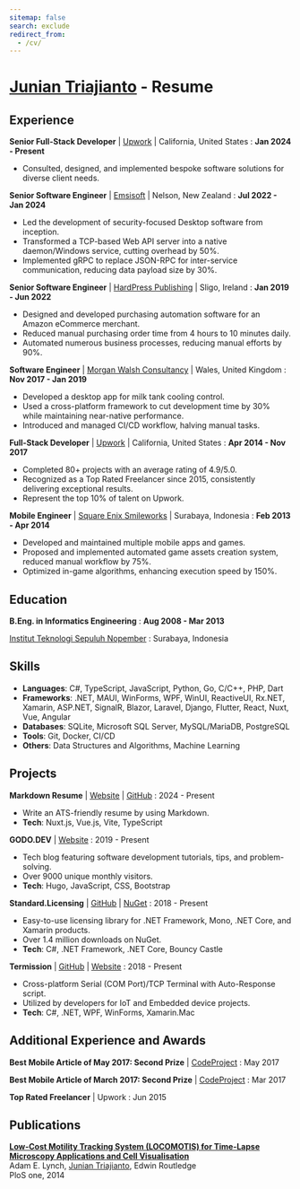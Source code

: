 ```yaml
---
sitemap: false
search: exclude
redirect_from:
  - /cv/
---
```


# [Junian Triajianto](https://www.junian.dev/) - Resume

## Experience

**Senior Full-Stack Developer** | [Upwork](https://www.upwork.com/freelancers/~01e5c1fb94555ee2d7) | California, United States
  : **Jan 2024 - Present**

- Consulted, designed, and implemented bespoke software solutions for diverse client needs.

**Senior Software Engineer** | [Emsisoft](https://www.emsisoft.com/) | Nelson, New Zealand
  : **Jul 2022 - Jan 2024**

- Led the development of security-focused Desktop software from inception.
- Transformed a TCP-based Web API server into a native daemon/Windows service, cutting overhead by 50%.
- Implemented gRPC to replace JSON-RPC for inter-service communication, reducing data payload size by 30%.

**Senior Software Engineer** | [HardPress Publishing](https://hardpress.net/) | Sligo, Ireland
  : **Jan 2019 - Jun 2022**

- Designed and developed purchasing automation software for an Amazon eCommerce merchant.
- Reduced manual purchasing order time from 4 hours to 10 minutes daily.
- Automated numerous business processes, reducing manual efforts by 90%.

**Software Engineer** | [Morgan Walsh Consultancy](https://morganwalsh.co.uk/) | Wales, United Kingdom
  : **Nov 2017 - Jan 2019**

- Developed a desktop app for milk tank cooling control.
- Used a cross-platform framework to cut development time by 30% while maintaining near-native performance.
- Introduced and managed CI/CD workflow, halving manual tasks.

**Full-Stack Developer** | [Upwork](https://www.upwork.com/freelancers/~01e5c1fb94555ee2d7) | California, United States
  : **Apr 2014 - Nov 2017**

- Completed 80+ projects with an average rating of 4.9/5.0.
- Recognized as a Top Rated Freelancer since 2015, consistently delivering exceptional results.
- Represent the top 10% of talent on Upwork.

**Mobile Engineer** | [Square Enix Smileworks](https://ecc.co.id/company/site/view/932) | Surabaya, Indonesia
  : **Feb 2013 - Apr 2014**

- Developed and maintained multiple mobile apps and games.
- Proposed and implemented automated game assets creation system, reduced manual workflow by 75%.
- Optimized in-game algorithms, enhancing execution speed by 150%.

## Education

**B.Eng. in Informatics Engineering**
  : **Aug 2008 - Mar 2013**

[Institut Teknologi Sepuluh Nopember](https://www.its.ac.id/informatika/)
  : Surabaya, Indonesia

## Skills

- **Languages**: C#, TypeScript, JavaScript, Python, Go, C/C++, PHP, Dart
- **Frameworks**: .NET, MAUI, WinForms, WPF, WinUI, ReactiveUI, Rx.NET, Xamarin, ASP.NET, SignalR, Blazor, Laravel, Django, Flutter, React, Nuxt, Vue, Angular
- **Databases**: SQLite, Microsoft SQL Server, MySQL/MariaDB, PostgreSQL
- **Tools**: Git, Docker, CI/CD
- **Others**: Data Structures and Algorithms, Machine Learning

## Projects

**Markdown Resume** | [<u>Website</u>](https://www.juniansoft.com/markdown-resume/) | [<u>GitHub</u>](https://github.com/junian/markdown-resume/)
  : 2024 - Present

- Write an ATS-friendly resume by using Markdown.
- **Tech**: Nuxt.js, Vue.js, Vite, TypeScript

**GODO.DEV** | [<u>Website</u>](https://www.godo.dev/)
  : 2019 - Present

- Tech blog featuring software development tutorials, tips, and problem-solving.
- Over 9000 unique monthly visitors.
- **Tech**: Hugo, JavaScript, CSS, Bootstrap

**Standard.Licensing** | [<u>GitHub</u>](https://github.com/junian/Standard.Licensing) | [<u>NuGet</u>](https://www.nuget.org/packages/Standard.Licensing/)
  : 2018 - Present

- Easy-to-use licensing library for .NET Framework, Mono, .NET Core, and Xamarin products.
- Over 1.4 million downloads on NuGet.
- **Tech**: C#, .NET Framework, .NET Core, Bouncy Castle

**Termission** | [<u>GitHub</u>](https://github.com/junian/termission) | [<u>Website</u>](https://www.juniansoft.com/termission/)
  : 2018 - Present

- Cross-platform Serial (COM Port)/TCP Terminal with Auto-Response script.
- Utilized by developers for IoT and Embedded device projects.
- **Tech**: C#, .NET, WPF, WinForms, Xamarin.Mac

## Additional Experience and Awards

**Best Mobile Article of May 2017: Second Prize** | [CodeProject](https://go.junian.net/codeproject-2017-05)
  : May 2017

**Best Mobile Article of March 2017: Second Prize** | [CodeProject](https://go.junian.net/codeproject-2017-03)
  : Mar 2017

**Top Rated Freelancer** | Upwork
  : Jun 2015

## Publications

**[Low-Cost Motility Tracking System (LOCOMOTIS) for Time-Lapse Microscopy Applications and Cell Visualisation](https://journals.plos.org/plosone/article?id=10.1371/journal.pone.0103547)**<br />
Adam E. Lynch, <u>Junian Triajianto</u>, Edwin Routledge<br />
PloS one, 2014
